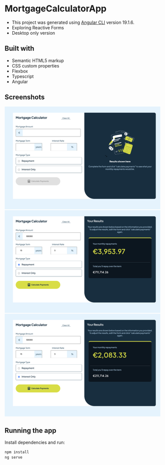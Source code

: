 # MortgageCalculatorApp

- This project was generated using [Angular CLI](https://github.com/angular/angular-cli) version 19.1.6.
- Exploring Reactive Forms
- Desktop only version


## Built with

- Semantic HTML5 markup
- CSS custom properties
- Flexbox
- Typescript
- Angular


## Screenshots

![](./a.png)
![](./b.png)
![](./c.png)


## Running the app

Install dependencies and run:

```bash
npm install
ng serve
```
